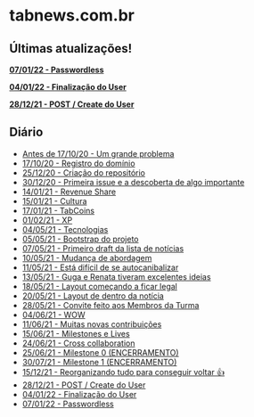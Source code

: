 # tabnews.com.br

## **Últimas atualizações!**

**[07/01/22 - Passwordless](pages/init/diary/2022-01-07.md)**

**[04/01/22 - Finalização do User](pages/init/diary/2022-01-04.md)**

**[28/12/21 - POST / Create do User](pages/init/diary/2021-12-28.md)**

## Diário

- [Antes de 17/10/20 - Um grande problema](pages/init/diary/2020-10-16.md)
- [17/10/20 - Registro do domínio](pages/init/diary/2020-10-17.md)
- [25/12/20 - Criação do repositório](pages/init/diary/2020-12-25.md)
- [30/12/20 - Primeira issue e a descoberta de algo importante](pages/init/diary/2020-12-30.md)
- [14/01/21 - Revenue Share](pages/init/diary/2021-01-14.md)
- [15/01/21 - Cultura](pages/init/diary/2021-01-15.md)
- [17/01/21 - TabCoins](pages/init/diary/2021-01-17.md)
- [01/02/21 - XP](pages/init/diary/2021-02-01.md)
- [04/05/21 - Tecnologias](pages/init/diary/2021-05-04.md)
- [05/05/21 - Bootstrap do projeto](pages/init/diary/2021-05-05.md)
- [07/05/21 - Primeiro draft da lista de notícias](pages/init/diary/2021-05-07.md)
- [10/05/21 - Mudança de abordagem](pages/init/diary/2021-05-10.md)
- [11/05/21 - Está difícil de se autocanibalizar](pages/init/diary/2021-05-11.md)
- [13/05/21 - Guga e Renata tiveram excelentes ideias](pages/init/diary/2021-05-13.md)
- [18/05/21 - Layout começando a ficar legal](pages/init/diary/2021-05-18.md)
- [20/05/21 - Layout de dentro da notícia](pages/init/diary/2021-05-20.md)
- [28/05/21 - Convite feito aos Membros da Turma](pages/init/diary/2021-05-28.md)
- [04/06/21 - WOW](pages/init/diary/2021-06-04.md)
- [11/06/21 - Muitas novas contribuições](pages/init/diary/2021-06-11.md)
- [15/06/21 - Milestones e Lives](pages/init/diary/2021-06-15.md)
- [24/06/21 - Cross collaboration](pages/init/diary/2021-06-24.md)
- [25/06/21 - Milestone 0 (ENCERRAMENTO)](pages/init/diary/2021-06-25.md)
- [30/07/21 - Milestone 1 (ENCERRAMENTO)](pages/init/diary/2021-07-30.md)
- [15/12/21 - Reorganizando tudo para conseguir voltar 👍](pages/init/diary/2021-12-15.md)
- [28/12/21 - POST / Create do User](pages/init/diary/2021-12-28.md)
- [04/01/22 - Finalização do User](pages/init/diary/2022-01-04.md)
- [07/01/22 - Passwordless](pages/init/diary/2022-01-07.md)
